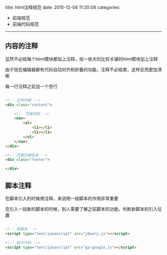 title: html注释规范
date: 2015-12-04 11:20:08
categories:
- 前端规范
- 前端代码规范
---

## 内容的注释

显然不必给每个html模块都加上注释，给一些大的比较关键的html模块加上注释

由于现在编辑器都有代码自动对齐和折叠的功能，注释不必结束，这样反而更加清晰

每一行注释之前加一个空行


```html

<!-- 主体内容 -->
<div class="content">

    <!-- 页面导航 -->
    <nav>
        <ul>
            <li></li>
            <li></li>
        </ul>
    </nav>
</div>

<!-- 页面页脚信息 -->
<div class="footer">

</div>

```


## 脚本注释

在脚本引入的时候用注释，来说明一段脚本的作用非常重要

在引入一段新的脚本的时候，别人需要了解之前脚本的功能，判断新脚本的引入位置

```html

<!-- 库脚本 -->
<script type="text/javascript" src="jQuery.js"></script>

<!-- 统计代码 -->
<script type="text/javascript" src="ga-google.js"></script>

```